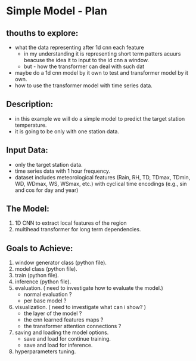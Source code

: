 # Simple Model - Plan
## thouths to explore:
- what the data representing after 1d cnn each feature
    - in my understanding it is representing short term patters acuurs beacuse the idea it to 
    input to the id cnn a window.
    - but - how the transformer can deal with such dat
- maybe do a 1d cnn model by it own to test and transformer model by it own.
- how to use the transformer model with time series data.


## Description:
- in this example we will do a simple model to predict the target station temperature.
- it is going to be only with one station data. 

## Input Data:
- only the target station data.
- time series data with 1 hour frequency.
- dataset includes meteorological features (Rain, RH, TD, TDmax, TDmin, WD, WDmax, WS, WSmax, etc.) with cyclical time encodings (e.g., sin and cos for day and year)

## The Model:
1. 1D CNN to extract local features of the region
2. multihead transformer for long term dependencies.

## Goals to Achieve:
1. window generator class (python file).
2. model class (python file).
3. train (python file).
4. inference (python file).
5. evaluation. ( need to investigate how to evaluate the model.)
    - normal evaluation ? 
    - per base model ?
6. visualization. ( need to investigate what can i show? )
    - the layer of the model ?
    - the cnn learned features maps ? 
    - the transformer attention connections ?
7. saving and loading the model options.
    - save and load for continue training.
    - save and load for inference.
8. hyperparameters tuning.